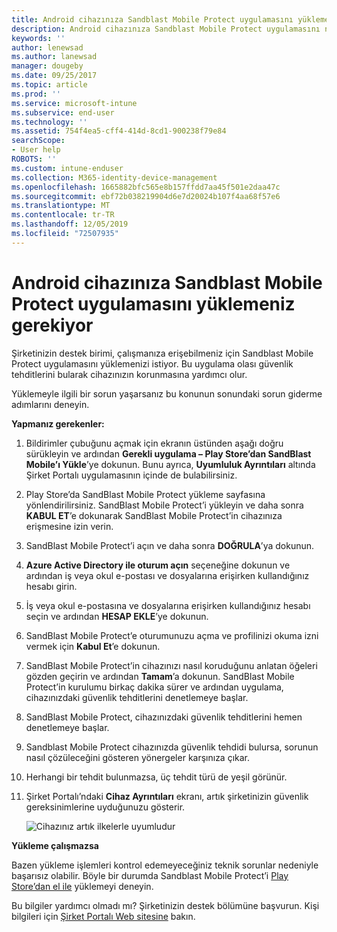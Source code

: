 ```yaml
---
title: Android cihazınıza Sandblast Mobile Protect uygulamasını yüklemeniz gerekiyor | Microsoft Docs
description: Android cihazınıza Sandblast Mobile Protect uygulamasını nasıl yükleyeceğinizi öğrenin.
keywords: ''
author: lenewsad
ms.author: lanewsad
manager: dougeby
ms.date: 09/25/2017
ms.topic: article
ms.prod: ''
ms.service: microsoft-intune
ms.subservice: end-user
ms.technology: ''
ms.assetid: 754f4ea5-cff4-414d-8cd1-900238f79e84
searchScope:
- User help
ROBOTS: ''
ms.custom: intune-enduser
ms.collection: M365-identity-device-management
ms.openlocfilehash: 1665882bfc565e8b157ffdd7aa45f501e2daa47c
ms.sourcegitcommit: ebf72b038219904d6e7d20024b107f4aa68f57e6
ms.translationtype: MT
ms.contentlocale: tr-TR
ms.lasthandoff: 12/05/2019
ms.locfileid: "72507935"
---
```

# <a name="you-need-to-install-sandblast-mobile-protect-on-your-android-device"></a>Android cihazınıza Sandblast Mobile Protect uygulamasını yüklemeniz gerekiyor

Şirketinizin destek birimi, çalışmanıza erişebilmeniz için Sandblast Mobile Protect uygulamasını yüklemenizi istiyor. Bu uygulama olası güvenlik tehditlerini bularak cihazınızın korunmasına yardımcı olur.

Yüklemeyle ilgili bir sorun yaşarsanız bu konunun sonundaki sorun giderme adımlarını deneyin.

**Yapmanız gerekenler:**

1. Bildirimler çubuğunu açmak için ekranın üstünden aşağı doğru sürükleyin ve ardından **Gerekli uygulama – Play Store’dan SandBlast Mobile’ı Yükle**’ye dokunun. Bunu ayrıca, __Uyumluluk Ayrıntıları__ altında Şirket Portalı uygulamasının içinde de bulabilirsiniz.

2. Play Store’da SandBlast Mobile Protect yükleme sayfasına yönlendirilirsiniz. SandBlast Mobile Protect’i yükleyin ve daha sonra **KABUL ET**’e dokunarak SandBlast Mobile Protect’in cihazınıza erişmesine izin verin.

3. SandBlast Mobile Protect’i açın ve daha sonra **DOĞRULA**’ya dokunun.

4. **Azure Active Directory ile oturum açın** seçeneğine dokunun ve ardından iş veya okul e-postası ve dosyalarına erişirken kullandığınız hesabı girin.

5. İş veya okul e-postasına ve dosyalarına erişirken kullandığınız hesabı seçin ve ardından **HESAP EKLE**’ye dokunun.

6. SandBlast Mobile Protect’e oturumunuzu açma ve profilinizi okuma izni vermek için **Kabul Et**’e dokunun.

7. SandBlast Mobile Protect’in cihazınızı nasıl koruduğunu anlatan öğeleri gözden geçirin ve ardından **Tamam**’a dokunun. SandBlast Mobile Protect’in kurulumu birkaç dakika sürer ve ardından uygulama, cihazınızdaki güvenlik tehditlerini denetlemeye başlar.

8. SandBlast Mobile Protect, cihazınızdaki güvenlik tehditlerini hemen denetlemeye başlar.

9. Sandblast Mobile Protect cihazınızda güvenlik tehdidi bulursa, sorunun nasıl çözüleceğini gösteren yönergeler karşınıza çıkar.

10. Herhangi bir tehdit bulunmazsa, üç tehdit türü de yeşil görünür.

11. Şirket Portalı’ndaki **Cihaz Ayrıntıları** ekranı, artık şirketinizin güvenlik gereksinimlerine uyduğunuzu gösterir.

    ![Cihazınız artık ilkelerle uyumludur](./media/mtd-device-now-compliant-android.png)

**Yükleme çalışmazsa**

Bazen yükleme işlemleri kontrol edemeyeceğiniz teknik sorunlar nedeniyle başarısız olabilir. Böyle bir durumda Sandblast Mobile Protect’i [Play Store’dan el ile](https://play.google.com/store/apps/details?id=com.lacoon.security.fox) yüklemeyi deneyin.

Bu bilgiler yardımcı olmadı mı? Şirketinizin destek bölümüne başvurun. Kişi bilgileri için [Şirket Portalı Web sitesine](https://go.microsoft.com/fwlink/?linkid=2010980) bakın.
